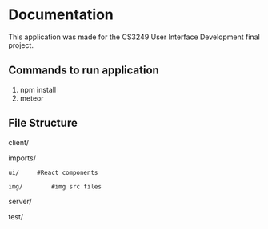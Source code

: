 # Documentation

This application was made for the CS3249 User Interface Development final project.

## Commands to run application

1. npm install 
2. meteor

## File Structure 

client/

imports/
	
	ui/		#React components
	
	img/		#img src files

server/

test/

